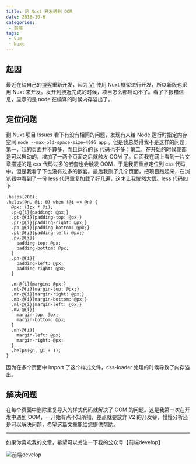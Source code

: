 ```yaml
---
title: 记 Nuxt 开发遇到 OOM
date: 2018-10-6
categories:
 - 前端
tags:
 - Vue
 - Nuxt
---
```


## 起因

最近在给自己的[博客](http://feiben.xyz)重新开发，因为 [V1](http://feiben.xyz/v1/)  使用 Nuxt 框架进行开发，所以新版也采用 Nuxt 来开发。发开到接近完成的时候，项目怎么都启动不了。看了下报错信息，显示的是 node 在编译的时候内存溢出了。

## 定位问题

到 Nuxt 项目 Issues 看下有没有相同的问题，发现有人给 Node 运行时指定内存空间 `node --max-old-space-size=4096 app` 。但是我总觉得我不是这样的问题，第一，我的页面并不算多，而且运行的 js 代码也不多；第二，在开始的时候我都是可以启动的，增加了一两个页面之后就触发 OOM 了。后面我在网上看到一片文章描述的是 css 代码过多的嵌套也会触发 OOM，于是我把重点定位到 css 代码中，但是我看了下也没有过多的嵌套。最后我删了几个页面，把项目跑起来，在浏览器中看到了一份 less 代码重复加载了好几遍，这才让我恍然大悟。less 代码如下

```less
.helps(200);
.helps(@n, @i: 0) when (@i =< @n) {
  @px: (1px * @i);
  .p-@{i}{padding: @px;}
  .pt-@{i}{padding-top: @px;}
  .pr-@{i}{padding-right: @px;}
  .pb-@{i}{padding-bottom: @px;}
  .pl-@{i}{padding-left: @px;}
  .pv-@{i}{
    padding-top: @px;
    padding-bottom: @px;
  }
  .ph-@{i}{
    padding-left: @px;
    padding-right: @px;
  }

  .m-@{i}{margin: @px;}
  .mt-@{i}{margin-top: @px;}
  .mr-@{i}{margin-right: @px;}
  .mb-@{i}{margin-bottom: @px;}
  .ml-@{i}{margin-left: @px;}
  .mv-@{i}{
    margin-top: @px;
    margin-bottom: @px;
  }
  .mh-@{i}{
    margin-left: @px;
    margin-right: @px;
  }
  .helps(@n, @i + 1);
}
```

因为在多个页面中 import 了这个样式文件，css-loader 处理的时候导致了内存溢出。

## 解决问题

在每个页面中删除重复导入的样式代码就解决了 OOM 的问题。这是我第一次在开发中遇到 OOM，一开始有点不知所措，差点就要放弃 V2 的开发:laughing:，慢慢分析还是可以解决问题，希望这篇文章能给您提供帮助。

---

如果你喜欢我的文章，希望可以关注一下我的公众号【前端develop】

![前端develop](/imgs/qrcode.png)